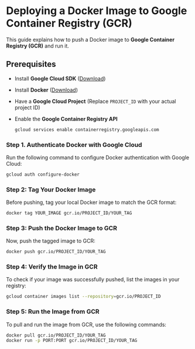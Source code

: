 # Deploying a Docker Image to Google Container Registry (GCR)

This guide explains how to push a Docker image to **Google Container Registry (GCR)** and run it.

## Prerequisites

- Install **Google Cloud SDK** ([Download](https://cloud.google.com/sdk/docs/install))
- Install **Docker** ([Download](https://www.docker.com/get-started))
- Have a **Google Cloud Project** (Replace `PROJECT_ID` with your actual project ID)
- Enable the **Google Container Registry API**

  ```sh
  gcloud services enable containerregistry.googleapis.com
  ```
### Step 1. Authenticate Docker with Google Cloud

Run the following command to configure Docker authentication with Google Cloud:

  ```sh
  gcloud auth configure-docker
  ```

### Step 2: Tag Your Docker Image

Before pushing, tag your local Docker image to match the GCR format:

  ```sh
  docker tag YOUR_IMAGE gcr.io/PROJECT_ID/YOUR_TAG
  ```

### Step 3: Push the Docker Image to GCR

Now, push the tagged image to GCR:

  ```sh
  docker push gcr.io/PROJECT_ID/YOUR_TAG
  ```

### Step 4: Verify the Image in GCR

To check if your image was successfully pushed, list the images in your registry:

  ```sh
  gcloud container images list --repository=gcr.io/PROJECT_ID
  ```

### Step 5: Run the Image from GCR

To pull and run the image from GCR, use the following commands:

  ```sh
  docker pull gcr.io/PROJECT_ID/YOUR_TAG
  docker run -p PORT:PORT gcr.io/PROJECT_ID/YOUR_TAG
  ```